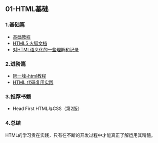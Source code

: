 ## 01-HTML基础

### 1.基础篇
* [基础教程](http://www.w3school.com.cn/html/index.asp)
* [HTML5 火狐文档](http://developer.mozilla.org/zh-CN/docs/Web/Guide/HTML/HTML5)
* [对HTML语义化的一些理解和记录](https://juejin.im/post/5ae029bcf265da0b7155f15d)

### 2.进阶篇
* [阮一峰-html教程](https://github.com/wangdoc/html-tutorial)
* [HTML 代码复用实践](https://segmentfault.com/a/1190000003043326)

### 3.推荐书籍
* Head First HTML与CSS（第2版）

### 4.总结
HTML的学习贵在实践，只有在不断的开发过程中才能真正了解运用其精髓。
